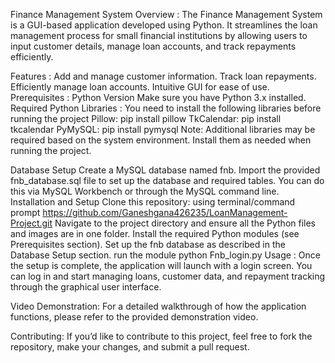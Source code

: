 Finance Management System
Overview :
  The Finance Management System is a GUI-based application developed using Python. It streamlines the loan management process for small financial institutions by allowing users to input customer details, manage loan accounts, and track repayments efficiently.

Features :
  Add and manage customer information.
  Track loan repayments.
  Efficiently manage loan accounts.
  Intuitive GUI for ease of use.
Prerequisites :
  Python Version
  Make sure you have Python 3.x installed.
Required Python Libraries :
  You need to install the following libraries before running the project
  Pillow: pip install pillow
  TkCalendar: pip install tkcalendar
  PyMySQL: pip install pymysql
  Note: Additional libraries may be required based on the system environment. Install them as needed when running the project.

Database Setup
  Create a MySQL database named fnb.
  Import the provided fnb_database.sql file to set up the database and required tables.
  You can do this via MySQL Workbench or through the MySQL command line.
  Installation and Setup
Clone this repository:
using terminal/command prompt
  https://github.com/Ganeshgana426235/LoanManagement-Project.git
Navigate to the project directory and ensure all the Python files and images are in one folder.
Install the required Python modules (see Prerequisites section).
Set up the fnb database as described in the Database Setup section.
run the module 
python Fnb_login.py
Usage :
  Once the setup is complete, the application will launch with a login screen. You can log in and start managing loans, customer data, and repayment tracking through the graphical user interface.

Video Demonstration:
For a detailed walkthrough of how the application functions, please refer to the provided demonstration video.

Contributing:
If you’d like to contribute to this project, feel free to fork the repository, make your changes, and submit a pull request.
